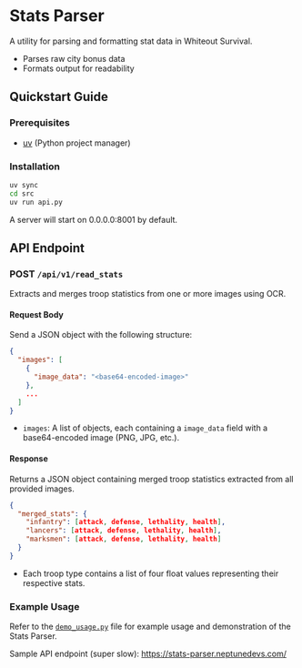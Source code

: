 # Stats Parser

A utility for parsing and formatting stat data in Whiteout Survival.

- Parses raw city bonus data
- Formats output for readability

## Quickstart Guide

### Prerequisites

- [uv](https://pypi.org/project/uv/) (Python project manager)

### Installation

```bash
uv sync
cd src
uv run api.py
```
A server will start on 0.0.0.0:8001 by default. 
## API Endpoint

### POST `/api/v1/read_stats`

Extracts and merges troop statistics from one or more images using OCR.

#### Request Body

Send a JSON object with the following structure:

```json
{
  "images": [
    {
      "image_data": "<base64-encoded-image>"
    },
    ...
  ]
}
```

- `images`: A list of objects, each containing a `image_data` field with a base64-encoded image (PNG, JPG, etc.).

#### Response

Returns a JSON object containing merged troop statistics extracted from all provided images.

```json
{
  "merged_stats": {
    "infantry": [attack, defense, lethality, health],
    "lancers": [attack, defense, lethality, health],
    "marksmen": [attack, defense, lethality, health]
  }
}
```

- Each troop type contains a list of four float values representing their respective stats.


### Example Usage

Refer to the [`demo_usage.py`](demo_usage.py) file for example usage and demonstration of the Stats Parser.

Sample API endpoint (super slow): https://stats-parser.neptunedevs.com/
